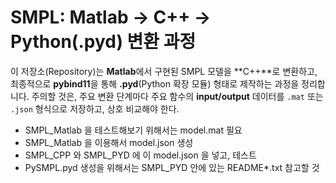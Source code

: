 # SMPL: Matlab → C++ → Python(.pyd) 변환 과정

이 저장소(Repository)는 **Matlab**에서 구현된 SMPL 모델을 **C++**로 변환하고, 최종적으로 **pybind11**을 통해 **.pyd**(Python 확장 모듈) 형태로 제작하는 과정을 정리합니다. 주의할 것은, 주요 변환 단계마다 주요 함수의 **input/output** 데이터를 `.mat` 또는 `.json` 형식으로 저장하고, 상호 비교해야 한다.

- SMPL_Matlab 을 테스트해보기 위해서는 model.mat 필요
- SMPL_Matlab 을 이용해서 model.json 생성
- SMPL_CPP 와 SMPL_PYD 에 이 model.json 을 넣고, 테스트
- PySMPL.pyd 생성을 위해서는 SMPL_PYD 안에 있는 README*.txt 참고할 것

